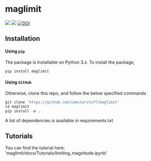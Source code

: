 # maglimit

![](https://img.shields.io/github/license/iamstarstuff/maglimit)
![](https://img.shields.io/pypi/v/maglimit)
[![DOI](https://zenodo.org/badge/506751105.svg)](https://zenodo.org/badge/latestdoi/506751105)

## Installation

#### Using `pip`
The package is installable on Python 3.x. To install the package,

```python
pip install maglimit
```

#### Using `GitHub`
Otherwise, clone this repo, and follow the below specified commands

```python
git clone 'https://github.com/iamstarstuff/maglimit'
cd maglimit
pip install -e .
```
A list of dependencies is available in requirements.txt

 ## Tutorials
 You can find the tutorial here: 'maglimit/docs/Tutorials/limiting_magnitude.ipynb'